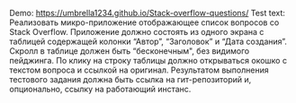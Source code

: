 Demo: https://umbrella1234.github.io/Stack-overflow-questions/
Test text: Реализовать микро-приложение отображающее список вопросов со Stack Overflow.
Приложение должно состоять из одного экрана с таблицей содержащей колонки “Автор”, “Заголовок” и “Дата создания”.
Скролл в таблице должен быть “бесконечным", без видимого пейджинга.
По клику на строку таблицы должно открываться окошко с текстом вопроса и ссылкой  на оригинал.
Результатом выполнения тестового задания должна быть ссылка на гит-репозиторий и, опционально, ссылку на работающий инстанс.

